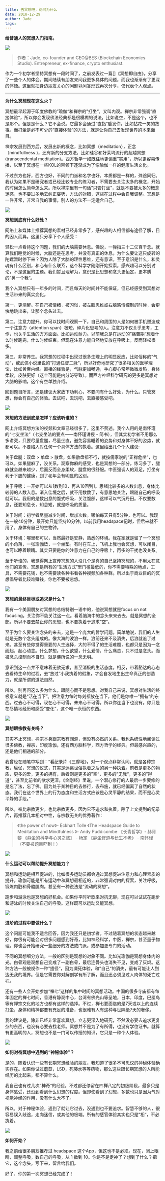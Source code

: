 ```yaml
---
title: 去冥想吧，别问为什么
date: 2018-12-29
author: Jade
tags: 
---
```

**给普通人的冥想入门指南。**

<!--more-->

![](https://cosmosrepair-1257028016.cos.ap-beijing.myqcloud.com/2019-06-26-640%20-19-.jpeg)

> 作者：Jade, co-founder and CEO@BES (Blockchain Economics Studio). Entrepreneur, ex-finance, crypto enthusiast.

作为一个初学者坚持冥想有一段时间了，之前发表过一篇[]《冥想即自由》，分享了一些个人的体会。期间陆续有朋友来问我更多具体的问题，而我也渐渐有了更深的体悟。这里就把身边朋友关心的问题以问答形式再次分享，仅代表个人观点。

- - - - - 

**为什么冥想现在这么火？**

冥想最早起源于印度佛教的”瑜伽“和禅宗的”打坐“，又叫内观。禅宗非常强调”直接体验“，所以你会发现佛法经典都是很模糊的说法，比如说空，不是这个，也不是那个。但是是什么？它不会说。它最多会通过“直指”启发你，比如拈花一笑的故事。而打坐是必不可少的“直接体验”的方法，就是让你自己去发现世界的本来面目。

禅宗发展到西方后，发展出新的概念，比如冥想（meditation），正念（mindfullness )，还有新的分支方法，比如硅谷和好莱坞流行的超越冥想(transcendental meditation)。西方哲学一如既往地更偏重”实用“，所以更容易传播，以至于冥想在一些KOL的带领下逐渐成为了像瑜伽一样的健康生活文化。

不过东方也好，西方也好，不同的门派和名字也好，本质都是一样的，殊途同归。我认为如果不是研究者或已经比较专业的练习者，不需要去关注太多的概念，开始的时候怎么简单怎么来。所以禅宗里有一句话”只管打坐”，就是不要被太多的概念迷惑，也不要过多地去纠正姿势，方法的对错，这些在过程中会自我调整。冥想是一件非常，非常自我的事情，别人的方法不一定适合自己。

![](https://cosmosrepair-1257028016.cos.ap-beijing.myqcloud.com/2019-06-26-640%20-20-.jpeg)

**冥想到底有什么好处？**

网络上和媒体上推荐冥想的素材已经非常多了，感兴趣的人相信都有途径了解，目的因人而异。这里只分享下个人感受：

轻松一点看待这个问题，我们的大脑需要休息。佛说，一弹指三十二亿百千念。就算我们睡觉的时候，大脑还是在思考，并没有真正的休息。为什么要让这只旋转的陀螺暂时停下来？因为人除了大脑的理性思维，还有意识。至于意识是什么，和灵魂有什么区别，和心有什么联系，这个科学才刚刚开始探索，感兴趣可以分别讨论，不是这里的主题。我们暂且理解为，意识是比思想和念头更恒定，更本质的”另一个我“。

我个人冥想只有一年多的时间，而且每天的时间并不能保证，但已经感受到冥想对生活带来的真实变化。

第一，更清醒。在自己被情绪，被习惯，被左脑思维或右脑感情控制的时候，会更快地跳出来，让那个念头过去。

第二，注意力提升。你可以找时间观察一下，自己和周围的人是如何被手机塑造成一个注意力（attention span）极短，碎片化思考的人。注意力不仅关乎思考，工作，也关乎生活的方方面面。比如运动耐力。以前我总是在运动的”痛苦期“想着什么时候跑完，什么时候结束。但现在注意力能自然地安放在呼吸上，反而轻松很多。

第三，非常养生。我冥想的过程中出现过很多生理上的明显反应，比如俗称的”气动“，或武侠小说里说的”打通任督二脉“，所以好奇地研究了很多相关的医学理论，比如黄帝内经。直接的经验是，气脉更加畅通，手心脚心常年微微发热，身体柔软，皮肤更好（这个可能是内分泌导致）。而西方神经科学研究的更多是冥想对大脑的影响，这个有空单独介绍。

回到题目所言，还是建议大家放下功利心，不要问有什么好处，为什么。只管冥想，你会有自己的体验。去试吧，去玩吧，去直接感受吧。

![](https://cosmosrepair-1257028016.cos.ap-beijing.myqcloud.com/2019-06-26-640%20-21-.jpeg)

**冥想的方法到底是怎样？应该听谁的？**

网上介绍冥想方法的视频和文章已经很多了，这里不赘述。我个人用的是南怀瑾的“七支坐法”（七支坐法的要点——南怀瑾讲授 - 简书），但其实初学者不用那么多讲究，只要尽量盘腿，尽量坐直，避免容易睡着的姿势和对身体不好的姿势，就都可以。不要陷入对任何一个具体方法的执着。这里给出几个个人建议:

关于盘腿：双盘 > 单盘 > 散盘，如果散盘都不行，就按儒家说的“正襟危坐”，也可以。如果腿麻了，没关系，观察你麻的感受，也是冥想的一部分。练习多了，腿麻就会越来越少，后面反而全身柔软，腿盘的很舒服。中医强调人的双足，打坐有利于下肢的健康，到了老年会有明显的区别。

关于呼吸：一开始可以从1数到10，再从10回到1。思绪比较多的人数出息，身体比较弱的人数入息。渐入佳境之后，就不用数数了，有意思地关注，跟随自己的呼吸就可以。我用的是数出息的腹式呼吸，关注腹部，这样可以气沉丹田。不仅要数息，还要知息长，知息短，就是呼吸的质量。

关于时间：初学者尽量减少时间，增加次数。哪怕每天只有5分钟，也可以。我现在一般40分钟，最开始只能坚持10分钟。以前我用headspace记时，但后来就不用了，身体有自己的生物钟。

关于环境：哪里都可以，当然最好是安静，熟悉的环境。我在家就是留了一个冥想的小角落，一张瑜伽垫，一个坐垫。有时在车上，飞机上我也会冥想，可以闭目，也可以睁着眼睛。其实只要是你的注意力在自己的呼吸上，再多的干扰也没关系。

至于听谁的，我觉得网上宣传冥想的人没几个是真的自己坚持冥想的，不用太在意他们的宣传。冥想是所有的“生活方式”里门槛最低的，你不需要特殊的地点，工具，不需要花钱，也不需要读各种书看各种视频加各种群。所以出于商业目的的冥想倡导者比较难赚钱，你也不要被忽悠。

![](https://cosmosrepair-1257028016.cos.ap-beijing.myqcloud.com/2019-06-26-640%20-22-.jpeg)

**冥想的最终目标或追求是什么？**

我有一个美国朋友对冥想的总结特别一语中的，他说冥想就是focus on not focusing。关注你不能关注这一点。看着脑海中的念头来来去去，就是冥想的全部。所以不要去禁止你的思想，也不要执着于追求“空”。

至于为什么要关注念头的来去，这是一个庞大的哲学问题。简单地说，我们的人生就是无数个念头组成的。像大海的波浪一样，浪前还来不及消失，后浪就追了过来。甚至有些你觉得重要的人生选择，大的不得了的生活难题，也都只是因为一念而起，起心动念。什么梦想，什么欲望，什么爱情，什么痛苦，只不过是念头。而被念头控制而不自知，就是佛所说的一念无明。

意识到这一点并不意味着无欲无求，甚至消极的生活态度。相反，带着豁达的心态去看待生命的过程，去“放过”小我执着的假象，才会自发地生出生命真正的创造力，就是所谓的道法自然。

所以，别再问这么多为什么，跟随心而不是思想。对我自己来说，冥想对生活的终极意义就是“活在当下”。把注意力每时每刻都放在当下，他们是你唯一”拥有“的东西。过去心不可得，现在心不可得，未来心不可得。所以你连当下也没有。你只是在尽情地经历和感受”变化“，这个唯一永恒的东西。

![](https://cosmosrepair-1257028016.cos.ap-beijing.myqcloud.com/2019-06-26-640%20-23-.jpeg)

**冥想跟宗教有关吗？**

其实不止冥想，禅宗本身跟宗教有渊源，但没有必然的关系。我也系统性地阅读过很多佛教，禅宗，印度瑜伽，还有西方脑科学，西方哲学的经典。但最感兴趣的，还是他们相通的部分。

我曾经在随笔中写到：“看纪录片《三摩地》，对一个观点非常认同。就是各种宗教，瑜伽，冥想的仪式，其实是远离世俗执着之后的另一种执着。前者是更多的物质，更多的爱，更多的拥有，后者则是更多的”空“，更多的”无我“，更多的”得道“，甚至比前者的欲求更深。《金刚经》里说，一个潜心修行的人最后一步要修的是忘了法，忘了佛。因为处于某种目的去修行，去布施，就已经偏离了自然的状态。我们在这个世界上的行为态度和生活方式应该是心灵平静的结果，而不是心灵平静的手段。”

所以，禅比宗教更少，也比宗教更多，因为它不追求和执着。除了上文提到的纪录片，再推荐几本相对中性，与宗教无关的优秀著作：
>《the power of now》- Eckhart Tolle
>《The Headspace Guide to Meditation and Mindfulness 》- Andy Puddicombe
>《长青哲学》- 赫胥黎
>《静坐的科学与心灵之旅》 - 杨定
>《静坐修道与长生不老》 - 南怀瑾 （不要被题目吓到！）

![](https://cosmosrepair-1257028016.cos.ap-beijing.myqcloud.com/2019-06-26-640%20-24-.jpeg)

**什么运动可以帮助提升冥想能力？**

冥想和运动是相互促进的，比如很多运动员都会通过冥想促进注意力和心理素质的提升。瑜伽可能是所有运动中和冥想最相近的，非常强调对内的探索，关注呼吸，锻炼内脏和骨骼肌肉。甚至有一种说法是”流动的冥想“。

跑步和游泳也是冥想的好机会。如果你平时听歌来对抗无聊，现在可以试试在跑步和游泳的时候关注自己的呼吸。这样既可以运动又能冥想。

![](https://cosmosrepair-1257028016.cos.ap-beijing.myqcloud.com/2019-06-26-640%20-25-.jpeg)

**进阶的过程中要做什么？**

这个问题可能我不适合回答，因为我还只是初学者。不过随着冥想的状态越来越好，你很有可能会对很多问题感到好奇，比如神经科学，中医，禅宗，甚至量子物理。你也会开始研究一些细分的方法或门派，或参加更专门的活动。

不同的冥想细分方法，一般的区别是观想的对象不同。比如光瑜伽是观想身体内的光。白骨观是观想自己变成了一副白骨，最后连骨头也消失不见，变成了灰烬。这种方法一般被视作一种”捷径“，因为濒死体验，和”自己“的消失，最有可能让人到达无我的境界。但是它需要你对解剖学有所了解，而且还必须见过人肉体的死亡过程。

还有一些人会开始参加“禅七”这样的集中时间的冥想活动。中国的很多寺庙都有每年固定的禅七时间，香港有静观中心，台湾有佛光山等圣地，日本，印度，巴厘岛等有禅宗文化的地方也都有这样的选择。不过，禅七要面临的是7天或以上的连续打坐，身体和精神都要有充足的准备，也很难有人有这种与世隔绝7天的奢侈。

我的建议是，除非已经非常喜欢冥想，立志更深入地研究，不然没必要去追求更复杂的东西，也没有必要去找老师。冥想并不是为了有所得，也没有学位证书。就算有更高明的人，冥想也不是一门可以传授的知识，它只是一种个人体验。

![](https://cosmosrepair-1257028016.cos.ap-beijing.myqcloud.com/2019-06-26-640%20-26-.jpeg)

**如何对待冥想中遇到的“神秘体验”？**

是的，随着认识一些有长期冥想经验的朋友，我知道了很多不可思议的神秘体验确实存在。如果你试过蘑菇，LSD，死藤水等等药物，那么这些跟长期冥想的人所能经历的比起来，都不算什么。

我自己也有过几次”神奇“的经验，不过都还停留在四禅八定的初级阶段，最多只是身体感受，还没到看到什么幻想的程度。但即使看到了幻想，多数也只是因为气对视觉神经的作用，没有什么大不了。

所以，对于神秘体验，遇到了就让它过去，没遇到也不要追求。智慧不够的人，很容易误入歧途，走向迷信，或其他的极端。所有的感官体验其实也只是”相“，不必执着。

![](https://cosmosrepair-1257028016.cos.ap-beijing.myqcloud.com/2019-06-26-640%20-27-.jpeg)

**如何开始？**

我之前给很多朋友推荐过 headspace 这个App，但这也不是必须。现在，闭上眼睛，调整呼吸，数自己的呼吸，从 1 数到 10。你是不是走神了？想到了什么？把它，这个念头，写下来，留言给我们。

好了，你的第一次冥想已经完成了！
